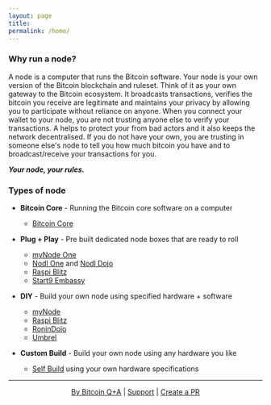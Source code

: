 ```yaml
---
layout: page
title: 
permalink: /home/
---
```


### Why run a node?

A node is a computer that runs the Bitcoin software. Your node is your own version of the Bitcoin blockchain and ruleset. Think of it as your own gateway to the Bitcoin ecosystem. It broadcasts transactions, verifies the bitcoin you receive are legitimate and maintains your privacy by allowing you to participate without reliance on anyone. When you connect your wallet to your node, you are not trusting anyone else to verify your transactions. A helps to protect your from bad actors and it also keeps the network decentralised. If you do not have your own, you are trusting in someone else's node to tell you how much bitcoin you have and to broadcast/receive your transactions for you.

***Your node, your rules.***

### Types of node 

-  **Bitcoin Core** - Running the Bitcoin core software on a computer
   - [Bitcoin Core](https://bitcoincore.org/en/download/)

-  **Plug + Play** - Pre built dedicated node boxes that are ready to roll
    - [myNode One](https://mynodebtc.com/products/one)
    - [Nodl One](https://shop.nodl.it/en/) and [Nodl Dojo](https://shop.nodl.it/en/)
    - [Raspi Blitz](https://shop.fulmo.org/product-category/raspiblitz/)
    - [Start9 Embassy](https://store.start9labs.com/collections/embassy)

-  **DIY** - Build your own node using specified hardware + software
    - [myNode](https://mynodebtc.com/products/community_edition)
    - [Raspi Blitz](https://github.com/rootzoll/raspiblitz)
    - [RoninDojo](https://wiki.ronindojo.io/)
    - [Umbrel](https://getumbrel.com/#start)
    
-  **Custom Build** - Build your own node using any hardware you like
    - [Self Build](/self-build) using your own hardware specifications





***

<p align="center">
  <a href="https://twitter.com/BitcoinQ_A">By Bitcoin Q+A</a> |
  <a href="https://btcpayjungle.com/apps/2kYZPktoVSxfp4fWaZjcbnbPpCut/pos">Support</a> |
  <a href="https://github.com/BitcoinQnA/node-guide">Create a PR</a> 
  <br><br>
</p>

